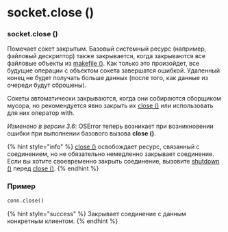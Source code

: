 # socket.close \(\)

### socket.close \(\)

Помечает сокет закрытым. Базовый системный ресурс \(например, файловый дескриптор\) также закрывается, когда закрываются все файловые объекты из [makefile \(\)](socket.makefile.md). Как только это произойдет, все будущие операции с объектом сокета завершатся ошибкой. Удаленный конец не будет получать больше данных \(после того, как данные из очереди будут сброшены\).

Сокеты автоматически закрываются, когда они собираются сборщиком мусора, но рекомендуется явно закрыть их [close \(\)](../funkcii-soketov/socket.close.md) или использовать для них оператор with.

_Изменено в версии 3.6_: OSError теперь возникает при возникновении ошибки при выполнении базового вызова **close \(\)**.

{% hint style="info" %}
[close \(\)](../funkcii-soketov/socket.close.md) освобождает ресурс, связанный с соединением, но не обязательно немедленно закрывает соединение. Если вы хотите своевременно закрыть соединение, вызовите [shutdown \(\)](socket.shutdown.md) перед [close \(\)](../funkcii-soketov/socket.close.md).
{% endhint %}

### Пример

```python
conn.close()
```

{% hint style="success" %}
Закрывает соединение с данным конкретным клиентом.
{% endhint %}

